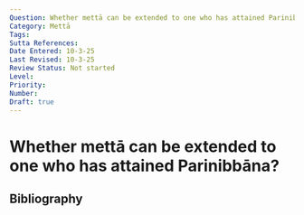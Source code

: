 ```yaml
---
Question: Whether mettā can be extended to one who has attained Parinibbāna?
Category: Mettā
Tags: 
Sutta References: 
Date Entered: 10-3-25
Last Revised: 10-3-25
Review Status: Not started
Level: 
Priority: 
Number: 
Draft: true
---
```


# Whether mettā can be extended to one who has attained Parinibbāna?

## Bibliography

<!-- 

Notes:



-->